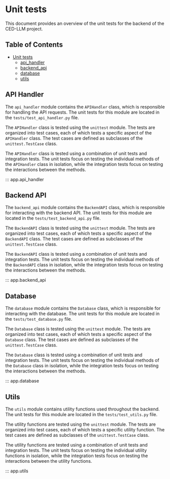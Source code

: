 # Unit tests

This document provides an overview of the unit tests for the backend of the CED-LLM project.

## Table of Contents

- [Unit tests](#unit-tests)
    - [api_handler](#api_handler)
    - [backend_api](#backend_api)
    - [database](#database)
    - [utils](#utils)

## API Handler

The `api_handler` module contains the `APIHandler` class, which is responsible for handling the API requests. The unit tests for this module are located in the `tests/test_api_handler.py` file.

The `APIHandler` class is tested using the `unittest` module. The tests are organized into test cases, each of which tests a specific aspect of the `APIHandler` class. The test cases are defined as subclasses of the `unittest.TestCase` class.

The `APIHandler` class is tested using a combination of unit tests and integration tests. The unit tests focus on testing the individual methods of the `APIHandler` class in isolation, while the integration tests focus on testing the interactions between the methods.

::: app.api_handler

## Backend API

The `backend_api` module contains the `BackendAPI` class, which is responsible for interacting with the backend API. The unit tests for this module are located in the `tests/test_backend_api.py` file.

The `BackendAPI` class is tested using the `unittest` module. The tests are organized into test cases, each of which tests a specific aspect of the `BackendAPI` class. The test cases are defined as subclasses of the `unittest.TestCase` class.

The `BackendAPI` class is tested using a combination of unit tests and integration tests. The unit tests focus on testing the individual methods of the `BackendAPI` class in isolation, while the integration tests focus on testing the interactions between the methods.

::: app.backend_api

## Database

The `database` module contains the `Database` class, which is responsible for interacting with the database. The unit tests for this module are located in the `tests/test_database.py` file.

The `Database` class is tested using the `unittest` module. The tests are organized into test cases, each of which tests a specific aspect of the `Database` class. The test cases are defined as subclasses of the `unittest.TestCase` class.

The `Database` class is tested using a combination of unit tests and integration tests. The unit tests focus on testing the individual methods of the `Database` class in isolation, while the integration tests focus on testing the interactions between the methods.

::: app.database

## Utils

The `utils` module contains utility functions used throughout the backend. The unit tests for this module are located in the `tests/test_utils.py` file.

The utility functions are tested using the `unittest` module. The tests are organized into test cases, each of which tests a specific utility function. The test cases are defined as subclasses of the `unittest.TestCase` class.

The utility functions are tested using a combination of unit tests and integration tests. The unit tests focus on testing the individual utility functions in isolation, while the integration tests focus on testing the interactions between the utility functions.

::: app.utils
